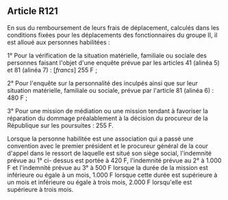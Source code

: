 Article R121
----
En sus du remboursement de leurs frais de déplacement, calculés dans les
conditions fixées pour les déplacements des fonctionnaires du groupe II, il est
alloué aux personnes habilitées :

1° Pour la vérification de la situation matérielle, familiale ou sociale des
personnes faisant l'objet d'une enquête prévue par les articles 41 (alinéa 5) et
81 (alinéa 7) : [*francs*] 255 F ;

2° Pour l'enquête sur la personnalité des inculpés ainsi que sur leur situation
matérielle, familiale ou sociale, prévue par l'article 81 (alinéa 6) : 480 F ;

3° Pour une mission de médiation ou une mission tendant à favoriser la
réparation du dommage préalablement à la décision du procureur de la République
sur les poursuites : 255 F.

Lorsque la personne habilitée est une association qui a passé une convention
avec le premier président et le procureur général de la cour d'appel dans le
ressort de laquelle est situé son siège social, l'indemnité prévue au 1° ci-
dessus est portée à 420 F, l'indemnité prévue au 2° à 1.000 F et l'indemnité
prévue au 3° à 500 F lorsque la durée de la mission est inférieure ou égale à un
mois, 1.000 F lorsque cette durée est supérieure à un mois et inférieure ou
égale à trois mois, 2.000 F lorsqu'elle est supérieure à trois mois.
